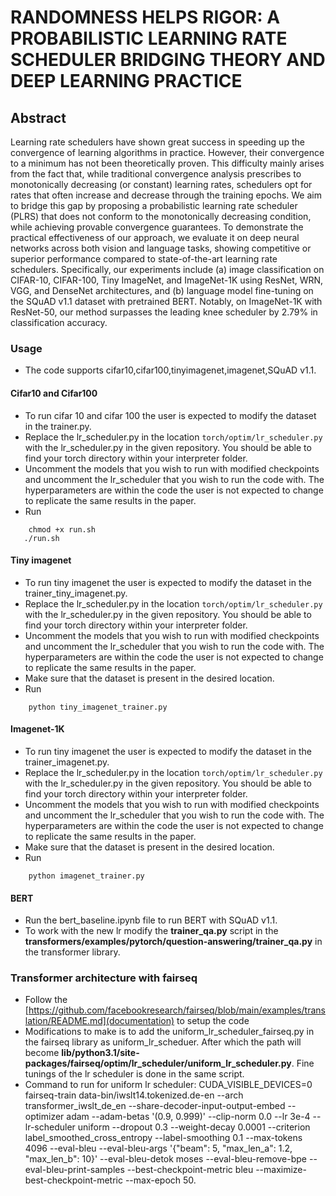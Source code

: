 # RANDOMNESS HELPS RIGOR: A PROBABILISTIC LEARNING RATE SCHEDULER BRIDGING THEORY AND DEEP LEARNING PRACTICE

## Abstract
Learning rate schedulers have shown great success in speeding up the convergence of learning algorithms in practice. However, their convergence to a minimum has not been theoretically proven. This difficulty mainly arises from the fact that, while traditional convergence analysis prescribes to monotonically decreasing (or constant) learning rates, schedulers opt for rates that often increase and decrease through the training epochs. We aim to bridge this gap by proposing a probabilistic learning rate scheduler (PLRS) that does not conform to the monotonically decreasing condition, while achieving provable convergence guarantees. 
To demonstrate the practical effectiveness of our approach, we evaluate it on deep neural networks across both vision and language tasks, showing competitive or superior performance compared to state-of-the-art learning rate schedulers. Specifically, our experiments include (a) image classification on CIFAR-10, CIFAR-100, Tiny ImageNet, and ImageNet-1K using ResNet, WRN, VGG, and DenseNet architectures, and (b) language model fine-tuning on the SQuAD v1.1 dataset with pretrained BERT. Notably, on ImageNet-1K with ResNet-50, our method surpasses the leading knee scheduler by 2.79% in classification accuracy.



### Usage
* The code supports cifar10,cifar100,tinyimagenet,imagenet,SQuAD v1.1.
#### Cifar10  and Cifar100
* To  run cifar 10 and cifar 100 the user is expected to modify the dataset in the trainer.py.
* Replace the lr_scheduler.py in the location
```torch/optim/lr_scheduler.py``` with the lr_scheduler.py in the given repository. You should be able to find your torch directory within your interpreter folder.
* Uncomment the models that you wish to run with modified checkpoints and uncomment the lr_scheduler that you wish to run the code with. The hyperparameters are within the code the user is not expected to change to replicate the same results in the paper.
* Run
```
    chmod +x run.sh
   ./run.sh
```
#### Tiny imagenet
* To  run tiny imagenet the user is expected to modify the dataset in the trainer_tiny_imagenet.py.
* Replace the lr_scheduler.py in the location
```torch/optim/lr_scheduler.py``` with the lr_scheduler.py in the given repository. You should be able to find your torch directory within your interpreter folder.
* Uncomment the models that you wish to run with modified checkpoints and uncomment the lr_scheduler that you wish to run the code with. The hyperparameters are within the code the user is not expected to change to replicate the same results in the paper.
* Make sure that the dataset is present in the desired location.
* Run
```
    python tiny_imagenet_trainer.py
```
#### Imagenet-1K
* To  run tiny imagenet the user is expected to modify the dataset in the trainer_imagenet.py.
* Replace the lr_scheduler.py in the location
```torch/optim/lr_scheduler.py``` with the lr_scheduler.py in the given repository. You should be able to find your torch directory within your interpreter folder.
* Uncomment the models that you wish to run with modified checkpoints and uncomment the lr_scheduler that you wish to run the code with. The hyperparameters are within the code the user is not expected to change to replicate the same results in the paper.
* Make sure that the dataset is present in the desired location.
* Run
```
    python imagenet_trainer.py
```

#### BERT
* Run the bert_baseline.ipynb file to run BERT with SQuAD v1.1.
* To work with the new lr modify the **trainer_qa.py** script in the **transformers/examples/pytorch/question-answering/trainer_qa.py** in the transformer library.

### Transformer architecture with fairseq
* Follow the  [https://github.com/facebookresearch/fairseq/blob/main/examples/translation/README.md](documentation) to setup the code
* Modifications to make is to add the uniform_lr_scheduler_fairseq.py in the fairseq library as uniform_lr_scheduer. After which the path will become **lib/python3.1/site-packages/fairseq/optim/lr_scheduler/uniform_lr_scheduler.py**. Fine tunings of the lr scheduler is done in the same script.
* Command to run for uniform lr scheduler:
  CUDA_VISIBLE_DEVICES=0 fairseq-train     data-bin/iwslt14.tokenized.de-en     --arch transformer_iwslt_de_en --share-decoder-input-output-embed     --optimizer adam --adam-betas '(0.9, 0.999)' --clip-norm 0.0     --lr 3e-4 --lr-scheduler uniform      --dropout 0.3 --weight-decay 0.0001     --criterion label_smoothed_cross_entropy --label-smoothing 0.1     --max-tokens 4096     --eval-bleu     --eval-bleu-args '{"beam": 5, "max_len_a": 1.2, "max_len_b": 10}'     --eval-bleu-detok moses     --eval-bleu-remove-bpe     --eval-bleu-print-samples     --best-checkpoint-metric bleu --maximize-best-checkpoint-metric --max-epoch 50.
  
